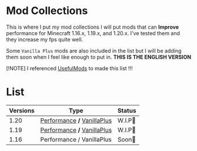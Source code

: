 # Mod Collections
This is where I put my mod collections
I will put mods that can **Improve** performance for Minecraft 1.16.x, 1.19.x, and 1.20.x.
I've tested them and they increase my fps quite well.

Some `Vanilla Plus` mods are also included in the list but I will be adding them soon when I feel like enough to put in.
**THIS IS THE ENGLISH VERSION**

[!NOTE]
I referenced [UsefulMods](https://github.com/TheUsefulLists/UsefulMods/tree/main) to made this list !!!

# List
| Versions | Type | Status |
| --- | --- | --- |
| 1.20 | [Performance](Mods/PERFORMANCE) **/** [VanillaPlus](Mods/VanillaPlus) | W.I.P🚧 |
| 1.19 | [Performance](Mods/PERFORMANCE) **/** [VanillaPlus](Mods/VanillaPlus) | W.I.P🚧 |
| 1.16 | Performance / VanillaPlus| Soon🛑 |

